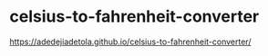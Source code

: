 # celsius-to-fahrenheit-converter
https://adedejiadetola.github.io/celsius-to-fahrenheit-converter/
